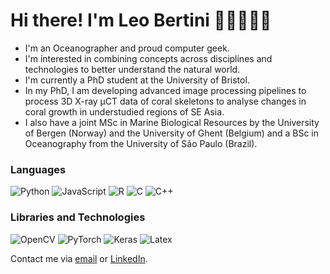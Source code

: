 # Hi there! I'm Leo Bertini 🌊🪸🧑🏻‍💻

- I'm an Oceanographer and proud computer geek.
- I'm interested in combining concepts across disciplines and technologies to better understand the natural world. 
- I'm currently a PhD student at the University of Bristol. 
- In my PhD, I am developing advanced image processing pipelines to process 3D X-ray µCT data of coral skeletons to analyse changes in coral growth in understudied regions of SE Asia. 
- I also have a joint MSc in Marine Biological Resources by the University of Bergen (Norway) and the University of Ghent (Belgium) and a BSc in Oceanography from the University of São Paulo (Brazil).

### Languages
![Python](https://img.shields.io/badge/-Python-3776AB?logo=python&logoColor=white)
![JavaScript](https://img.shields.io/badge/-JavaScript-F7DF1E?logo=javascript&logoColor=black)
![R](https://img.shields.io/badge/-R-007396?logo=R)
![C](https://img.shields.io/badge/-C-black?logo=C&logoColor=white)
![C++](https://img.shields.io/badge/-C++-00599C?logo=%22C++%22)


### Libraries and Technologies

<!-- https://github.com/badges/shields/blob/master/doc/logos.md
https://simpleicons.org -->

![OpenCV](https://img.shields.io/badge/-OpenCV-5C3EE8?logo=opencv&logoColor=white)
![PyTorch](https://img.shields.io/badge/-PyTorch-EE4C2C?logo=pytorch&logoColor=white)
![Keras](https://img.shields.io/badge/-Keras-D00000?logo=keras&logoColor=white)
![Latex](https://img.shields.io/badge/-Latex-008080?logo=latex)

Contact me via [email](mailto:leonardo.bertini25@gmail.com) or [LinkedIn](https://www.linkedin.com/in/leonardo-oceanographer/).
